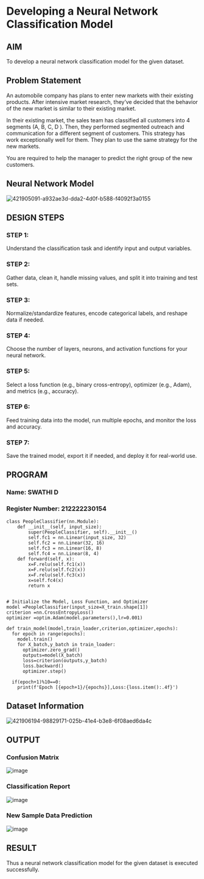 # Developing a Neural Network Classification Model

## AIM
To develop a neural network classification model for the given dataset.

## Problem Statement

An automobile company has plans to enter new markets with their existing products. After intensive market research, they’ve decided that the behavior of the new market is similar to their existing market.

In their existing market, the sales team has classified all customers into 4 segments (A, B, C, D ). Then, they performed segmented outreach and communication for a different segment of customers. This strategy has work exceptionally well for them. They plan to use the same strategy for the new markets.

You are required to help the manager to predict the right group of the new customers.

## Neural Network Model
![421905091-a932ae3d-dda2-4d0f-b588-f4092f3a0155](https://github.com/user-attachments/assets/b81ec363-d084-492f-ac84-72b39e20c25a)

## DESIGN STEPS

### STEP 1:
Understand the classification task and identify input and output variables.

### STEP 2:
Gather data, clean it, handle missing values, and split it into training and test sets.

### STEP 3:
Normalize/standardize features, encode categorical labels, and reshape data if needed.

### STEP 4:
Choose the number of layers, neurons, and activation functions for your neural network.

### STEP 5:
Select a loss function (e.g., binary cross-entropy), optimizer (e.g., Adam), and metrics (e.g., accuracy).

### STEP 6:
Feed training data into the model, run multiple epochs, and monitor the loss and accuracy.

### STEP 7:
Save the trained model, export it if needed, and deploy it for real-world use.

## PROGRAM

### Name: SWATHI D
### Register Number: 212222230154

```
class PeopleClassifier(nn.Module):
    def __init__(self, input_size):
        super(PeopleClassifier, self).__init__()
        self.fc1 = nn.Linear(input_size, 32)
        self.fc2 = nn.Linear(32, 16)
        self.fc3 = nn.Linear(16, 8)
        self.fc4 = nn.Linear(8, 4)
    def forward(self, x):
        x=F.relu(self.fc1(x))
        x=F.relu(self.fc2(x))
        x=F.relu(self.fc3(x))
        x=self.fc4(x)
        return x
```
```

# Initialize the Model, Loss Function, and Optimizer
model =PeopleClassifier(input_size=X_train.shape[1])
criterion =nn.CrossEntropyLoss()
optimizer =optim.Adam(model.parameters(),lr=0.001)

```
```
def train_model(model,train_loader,criterion,optimizer,epochs):
  for epoch in range(epochs):
    model.train()
    for X_batch,y_batch in train_loader:
      optimizer.zero_grad()
      outputs=model(X_batch)
      loss=criterion(outputs,y_batch)
      loss.backward()
      optimizer.step()

  if(epoch+1)%10==0:
    print(f'Epoch [{epoch+1}/{epochs}],Loss:{loss.item():.4f}')
```



## Dataset Information

![421906194-98829171-025b-41e4-b3e8-6f08aed6da4c](https://github.com/user-attachments/assets/b7a68e28-f139-4091-a821-e8a260a5590a)


## OUTPUT

### Confusion Matrix

![image](https://github.com/user-attachments/assets/34bdc59f-956e-4c81-8c39-f94ca1e87c86)


### Classification Report

![image](https://github.com/user-attachments/assets/6e810645-ff55-4ed9-9f6f-003d72236186)


### New Sample Data Prediction

![image](https://github.com/user-attachments/assets/86774c4a-9554-47a8-8037-8fa091c7c601)



## RESULT

Thus a neural network classification model for the given dataset is executed successfully.
